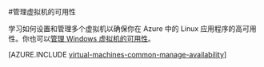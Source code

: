 <properties
	pageTitle="管理 Linux 虚拟机的可用性 | Azure"
	description="了解如何使用多个虚拟机来确保你在 Azure 中的 Linux 应用程序的高可用性。"
	services="virtual-machines-linux"
	documentationCenter=""
	authors="kenazk"
	manager="timlt"
	editor="tysonn"/>

<tags
	ms.service="virtual-machines-linux"
	ms.date="04/01/2016"
	wacn.date="05/24/2016"/>

#管理虚拟机的可用性

学习如何设置和管理多个虚拟机以确保你在 Azure 中的 Linux 应用程序的高可用性。你也可以[管理 Windows 虚拟机的可用性](/documentation/articles/virtual-machines-windows-manage-availability)。

[AZURE.INCLUDE [virtual-machines-common-manage-availability](../includes/virtual-machines-common-manage-availability.md)]
